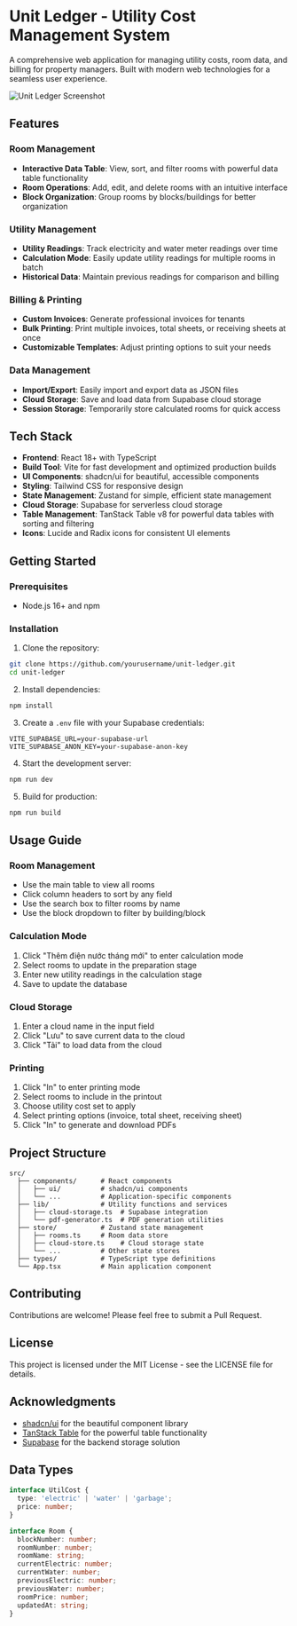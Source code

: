 # Unit Ledger - Utility Cost Management System

A comprehensive web application for managing utility costs, room data, and billing for property managers. Built with modern web technologies for a seamless user experience.

![Unit Ledger Screenshot](https://via.placeholder.com/800x450?text=Unit+Ledger+Screenshot)

## Features

### Room Management
- **Interactive Data Table**: View, sort, and filter rooms with powerful data table functionality
- **Room Operations**: Add, edit, and delete rooms with an intuitive interface
- **Block Organization**: Group rooms by blocks/buildings for better organization

### Utility Management
- **Utility Readings**: Track electricity and water meter readings over time
- **Calculation Mode**: Easily update utility readings for multiple rooms in batch
- **Historical Data**: Maintain previous readings for comparison and billing

### Billing & Printing
- **Custom Invoices**: Generate professional invoices for tenants
- **Bulk Printing**: Print multiple invoices, total sheets, or receiving sheets at once
- **Customizable Templates**: Adjust printing options to suit your needs

### Data Management
- **Import/Export**: Easily import and export data as JSON files
- **Cloud Storage**: Save and load data from Supabase cloud storage
- **Session Storage**: Temporarily store calculated rooms for quick access

## Tech Stack

- **Frontend**: React 18+ with TypeScript
- **Build Tool**: Vite for fast development and optimized production builds
- **UI Components**: shadcn/ui for beautiful, accessible components
- **Styling**: Tailwind CSS for responsive design
- **State Management**: Zustand for simple, efficient state management
- **Cloud Storage**: Supabase for serverless cloud storage
- **Table Management**: TanStack Table v8 for powerful data tables with sorting and filtering
- **Icons**: Lucide and Radix icons for consistent UI elements

## Getting Started

### Prerequisites
- Node.js 16+ and npm

### Installation

1. Clone the repository:
```bash
git clone https://github.com/yourusername/unit-ledger.git
cd unit-ledger
```

2. Install dependencies:
```bash
npm install
```

3. Create a `.env` file with your Supabase credentials:
```
VITE_SUPABASE_URL=your-supabase-url
VITE_SUPABASE_ANON_KEY=your-supabase-anon-key
```

4. Start the development server:
```bash
npm run dev
```

5. Build for production:
```bash
npm run build
```

## Usage Guide

### Room Management
- Use the main table to view all rooms
- Click column headers to sort by any field
- Use the search box to filter rooms by name
- Use the block dropdown to filter by building/block

### Calculation Mode
1. Click "Thêm điện nước tháng mới" to enter calculation mode
2. Select rooms to update in the preparation stage
3. Enter new utility readings in the calculation stage
4. Save to update the database

### Cloud Storage
1. Enter a cloud name in the input field
2. Click "Lưu" to save current data to the cloud
3. Click "Tải" to load data from the cloud

### Printing
1. Click "In" to enter printing mode
2. Select rooms to include in the printout
3. Choose utility cost set to apply
4. Select printing options (invoice, total sheet, receiving sheet)
5. Click "In" to generate and download PDFs

## Project Structure

```
src/
  ├── components/      # React components
  │   ├── ui/          # shadcn/ui components
  │   └── ...          # Application-specific components
  ├── lib/             # Utility functions and services
  │   ├── cloud-storage.ts  # Supabase integration
  │   └── pdf-generator.ts  # PDF generation utilities
  ├── store/           # Zustand state management
  │   ├── rooms.ts     # Room data store
  │   ├── cloud-store.ts    # Cloud storage state
  │   └── ...          # Other state stores
  ├── types/           # TypeScript type definitions
  └── App.tsx          # Main application component
```

## Contributing

Contributions are welcome! Please feel free to submit a Pull Request.

## License

This project is licensed under the MIT License - see the LICENSE file for details.

## Acknowledgments

- [shadcn/ui](https://ui.shadcn.com/) for the beautiful component library
- [TanStack Table](https://tanstack.com/table/v8) for the powerful table functionality
- [Supabase](https://supabase.com/) for the backend storage solution

## Data Types

```typescript
interface UtilCost {
  type: 'electric' | 'water' | 'garbage';
  price: number;
}

interface Room {
  blockNumber: number;
  roomNumber: number;
  roomName: string;
  currentElectric: number;
  currentWater: number;
  previousElectric: number;
  previousWater: number;
  roomPrice: number;
  updatedAt: string;
}
